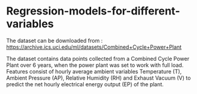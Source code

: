 # Regression-models-for-different-variables

The dataset can be downloaded from : https://archive.ics.uci.edu/ml/datasets/Combined+Cycle+Power+Plant

The dataset contains data points collected from a Combined Cycle Power Plant over 6 years, when the power plant was set to work with full load. Features consist of hourly average ambient variables Temperature (T), Ambient Pressure (AP), Relative Humidity (RH) and Exhaust Vacuum (V) to predict the net hourly electrical energy output (EP) of the plant.

